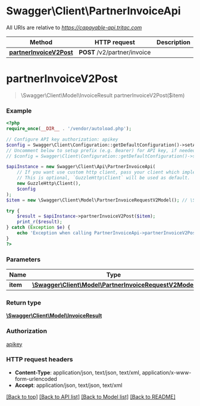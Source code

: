 # Swagger\Client\PartnerInvoiceApi

All URIs are relative to *https://capayable-api.tritac.com*

Method | HTTP request | Description
------------- | ------------- | -------------
[**partnerInvoiceV2Post**](PartnerInvoiceApi.md#partnerInvoiceV2Post) | **POST** /v2/partner/invoice | 


# **partnerInvoiceV2Post**
> \Swagger\Client\Model\InvoiceResult partnerInvoiceV2Post($item)



### Example
```php
<?php
require_once(__DIR__ . '/vendor/autoload.php');

// Configure API key authorization: apikey
$config = Swagger\Client\Configuration::getDefaultConfiguration()->setApiKey('apikey', 'YOUR_API_KEY');
// Uncomment below to setup prefix (e.g. Bearer) for API key, if needed
// $config = Swagger\Client\Configuration::getDefaultConfiguration()->setApiKeyPrefix('apikey', 'Bearer');

$apiInstance = new Swagger\Client\Api\PartnerInvoiceApi(
    // If you want use custom http client, pass your client which implements `GuzzleHttp\ClientInterface`.
    // This is optional, `GuzzleHttp\Client` will be used as default.
    new GuzzleHttp\Client(),
    $config
);
$item = new \Swagger\Client\Model\PartnerInvoiceRequestV2Model(); // \Swagger\Client\Model\PartnerInvoiceRequestV2Model | 

try {
    $result = $apiInstance->partnerInvoiceV2Post($item);
    print_r($result);
} catch (Exception $e) {
    echo 'Exception when calling PartnerInvoiceApi->partnerInvoiceV2Post: ', $e->getMessage(), PHP_EOL;
}
?>
```

### Parameters

Name | Type | Description  | Notes
------------- | ------------- | ------------- | -------------
 **item** | [**\Swagger\Client\Model\PartnerInvoiceRequestV2Model**](../Model/PartnerInvoiceRequestV2Model.md)|  |

### Return type

[**\Swagger\Client\Model\InvoiceResult**](../Model/InvoiceResult.md)

### Authorization

[apikey](../../README.md#apikey)

### HTTP request headers

 - **Content-Type**: application/json, text/json, text/xml, application/x-www-form-urlencoded
 - **Accept**: application/json, text/json, text/xml

[[Back to top]](#) [[Back to API list]](../../README.md#documentation-for-api-endpoints) [[Back to Model list]](../../README.md#documentation-for-models) [[Back to README]](../../README.md)

